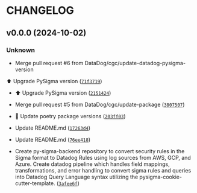 # CHANGELOG

## v0.0.0 (2024-10-02)

### Unknown

* Merge pull request #6 from DataDog/cgc/update-datadog-pysigma-version

:arrow_up: Upgrade PySigma version ([`71f3719`](https://github.com/DataDog/pysigma-backend-datadog/commit/71f3719236ca1cc69fcae210077bfd72fc63b6cf))

* :arrow_up: Upgrade PySigma version ([`2151424`](https://github.com/DataDog/pysigma-backend-datadog/commit/21514249420f8aba036fe35070b727f5c0edb23a))

* Merge pull request #5 from DataDog/cgc/update-package ([`3807507`](https://github.com/DataDog/pysigma-backend-datadog/commit/38075076ea26e7bce30b5cc6ab952b9a90975f9f))

* :wrench: Update poetry package versions ([`203ff03`](https://github.com/DataDog/pysigma-backend-datadog/commit/203ff031589adc55da9a1bad0bb8f4f1e0e03f30))

* Update README.md ([`17263d4`](https://github.com/DataDog/pysigma-backend-datadog/commit/17263d49df44ff18dbb222d1c83fdaa435bfa756))

* Update README.md ([`76ee418`](https://github.com/DataDog/pysigma-backend-datadog/commit/76ee418a66bb424148690bf2d574e917472ea82b))

* Create py-sigma-backend repository to convert security rules in the Sigma format to Datadog Rules using log sources from AWS, GCP, and Azure. Create datadog pipeline which handles field mappings, transformations, and error handling to convert sigma rules and queries into Datadog Query Language syntax utilizing the pysigma-cookie-cutter-template. ([`3afee6f`](https://github.com/DataDog/pysigma-backend-datadog/commit/3afee6fbf4baba842d492fcf6fe32417762ae250))
